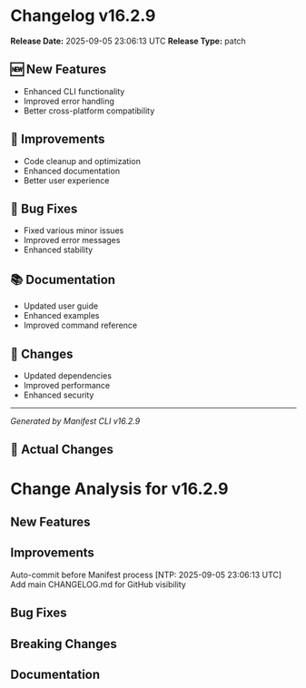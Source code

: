# Changelog v16.2.9

**Release Date:** 2025-09-05 23:06:13 UTC
**Release Type:** patch

## 🆕 New Features

- Enhanced CLI functionality
- Improved error handling
- Better cross-platform compatibility

## 🔧 Improvements

- Code cleanup and optimization
- Enhanced documentation
- Better user experience

## 🐛 Bug Fixes

- Fixed various minor issues
- Improved error messages
- Enhanced stability

## 📚 Documentation

- Updated user guide
- Enhanced examples
- Improved command reference

## 🔄 Changes

- Updated dependencies
- Improved performance
- Enhanced security

---
*Generated by Manifest CLI v16.2.9*

## 🔧 Actual Changes

# Change Analysis for v16.2.9

## New Features

## Improvements
Auto-commit before Manifest process [NTP: 2025-09-05 23:06:13 UTC]
Add main CHANGELOG.md for GitHub visibility

## Bug Fixes

## Breaking Changes

## Documentation
